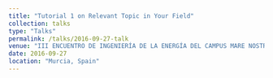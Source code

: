 ```yaml
---
title: "Tutorial 1 on Relevant Topic in Your Field"
collection: talks
type: "Talks"
permalink: /talks/2016-09-27-talk
venue: "III ENCUENTRO DE INGENIERÍA DE LA ENERGÍA DEL CAMPUS MARE NOSTRUM"
date: 2016-09-27
location: "Murcia, Spain"
---
```


<!---[More information here](http://exampleurl.com)--->

<!---This is a description of your tutorial, note the different field in type. This is a markdown files that can be all markdown-ified like any other post. Yay markdown!--->
